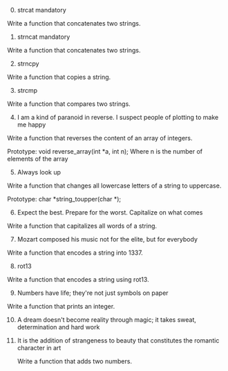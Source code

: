
0. strcat
mandatory

Write a function that concatenates two strings.


1. strncat
mandatory

Write a function that concatenates two strings.

2. strncpy

Write a function that copies a string.


3. strcmp

Write a function that compares two strings.


4. I am a kind of paranoid in reverse. I suspect people of plotting to make me happy

Write a function that reverses the content of an array of integers.

Prototype: void reverse_array(int *a, int n);
Where n is the number of elements of the array

5. Always look up

Write a function that changes all lowercase letters of a string to uppercase.

Prototype: char *string_toupper(char *);


6. Expect the best. Prepare for the worst. Capitalize on what comes

Write a function that capitalizes all words of a string.


7. Mozart composed his music not for the elite, but for everybody

Write a function that encodes a string into 1337.


8. rot13

Write a function that encodes a string using rot13.


9. Numbers have life; they're not just symbols on paper

Write a function that prints an integer.


10. A dream doesn't become reality through magic; it takes sweat, determination and hard work


11. It is the addition of strangeness to beauty that constitutes the romantic character in art

	Write a function that adds two numbers.



